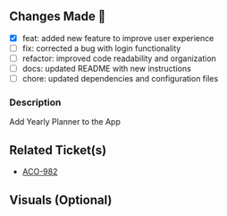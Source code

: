 ## Changes Made 🎉

- [x] feat: added new feature to improve user experience
- [ ] fix: corrected a bug with login functionality
- [ ] refactor: improved code readability and organization
- [ ] docs: updated README with new instructions
- [ ] chore: updated dependencies and configuration files

### Description

<!-- Provide a brief summary of your implementation objective --->

Add Yearly Planner to the App

## Related Ticket(s)

<!-- Add jira ticket links --->
<!-- [ACO-982](https://prgxlabs.atlassian.net/browse/ACO-982) --->

- [ACO-982](https://prgxlabs.atlassian.net/browse/ACO-982)

## Visuals (Optional)

<!--- Add video or images showcasing the changes or demonstrating the functionality --->
